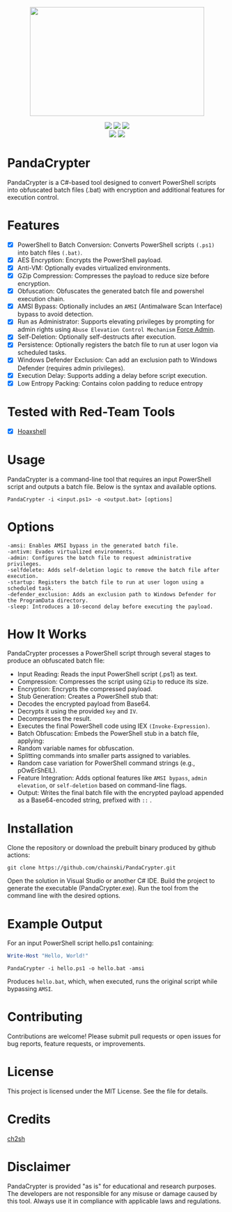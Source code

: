 <p align="center">
<img src="https://github.com/Chainski/PandaCrypter/blob/main/assets/PandaCrypter.png?raw=true", width="400", height="250">
</p>

<p align= "center">
   <img src="https://img.shields.io/github/stars/Chainski/PandaCrypter?style=flat&color=%23fd5c50">
   <img src="https://img.shields.io/github/forks/Chainski/PandaCrypter?style=flat&color=%23fd5c50">
   <img src="https://hits.sh/github.com/Chainski/PandaCrypter.svg?color=fd5c50">
   <br>
   <img src="https://img.shields.io/github/last-commit/Chainski/PandaCrypter?style=flat&color=%23fd5c50">
   <img src="https://img.shields.io/github/license/Chainski/PandaCrypter?color=%23fd5c50">
   <br>
</p>

# PandaCrypter
PandaCrypter is a C#-based tool designed to convert PowerShell scripts into obfuscated batch files (.bat) with encryption and additional features for execution control. 

# Features
- [x] PowerShell to Batch Conversion: Converts PowerShell scripts `(.ps1)` into batch files `(.bat)`.
- [x] AES Encryption: Encrypts the PowerShell payload.
- [x] Anti-VM: Optionally evades virtualized environments.
- [x] GZip Compression: Compresses the payload to reduce size before encryption.
- [x] Obfuscation: Obfuscates the generated batch file and powershel execution chain. 
- [x] AMSI Bypass: Optionally includes an `AMSI` (Antimalware Scan Interface) bypass to avoid detection.
- [x] Run as Administrator: Supports elevating privileges by prompting for admin rights using `Abuse Elevation Control Mechanism` [Force Admin](https://github.com/Chainski/ForceAdmin).
- [x] Self-Deletion: Optionally self-destructs after execution.
- [x] Persistence: Optionally registers the batch file to run at user logon via scheduled tasks.
- [x] Windows Defender Exclusion: Can add an exclusion path to Windows Defender (requires admin privileges).
- [x] Execution Delay: Supports adding a delay before script execution.
- [x] Low Entropy Packing: Contains colon padding to reduce entropy

# Tested with Red-Team Tools 
- [x] [Hoaxshell](https://github.com/t3l3machus/hoaxshell)

# Usage
PandaCrypter is a command-line tool that requires an input PowerShell script and outputs a batch file. Below is the syntax and available options.

```batch
PandaCrypter -i <input.ps1> -o <output.bat> [options]
```

# Options
```
-amsi: Enables AMSI bypass in the generated batch file.
-antivm: Evades virtualized environments.
-admin: Configures the batch file to request administrative privileges.
-selfdelete: Adds self-deletion logic to remove the batch file after execution.
-startup: Registers the batch file to run at user logon using a scheduled task.
-defender_exclusion: Adds an exclusion path to Windows Defender for the ProgramData directory.
-sleep: Introduces a 10-second delay before executing the payload.
```

# How It Works
PandaCrypter processes a PowerShell script through several stages to produce an obfuscated batch file:

- Input Reading: Reads the input PowerShell script (.ps1) as text.
- Compression: Compresses the script using `GZip` to reduce its size.
- Encryption: Encrypts the compressed payload.
- Stub Generation: Creates a PowerShell stub that:
- Decodes the encrypted payload from Base64.
- Decrypts it using the provided `key` and `IV`.
- Decompresses the result.
- Executes the final PowerShell code using IEX `(Invoke-Expression)`.
- Batch Obfuscation: Embeds the PowerShell stub in a batch file, applying:
- Random variable names for obfuscation.
- Splitting commands into smaller parts assigned to variables.
- Random case variation for PowerShell command strings (e.g., pOwErShElL).
- Feature Integration: Adds optional features like `AMSI bypass`, `admin elevation`, or `self-deletion` based on command-line flags.
- Output: Writes the final batch file with the encrypted payload appended as a Base64-encoded string, prefixed with `::` .

# Installation
Clone the repository or download the prebuilt binary produced by github actions:
```
git clone https://github.com/chainski/PandaCrypter.git
```
Open the solution in Visual Studio or another C# IDE.
Build the project to generate the executable (PandaCrypter.exe).
Run the tool from the command line with the desired options.

# Example Output
For an input PowerShell script hello.ps1 containing:

```powershell
Write-Host "Hello, World!"
```

```batch
PandaCrypter -i hello.ps1 -o hello.bat -amsi
```

Produces `hello.bat`, which, when executed, runs the original script while bypassing `AMSI`. 

# Contributing
Contributions are welcome! Please submit pull requests or open issues for bug reports, feature requests, or improvements.

# License
This project is licensed under the MIT License. See the file for details.

# Credits
[ch2sh](https://github.com/ch2sh/Crybat)

# Disclaimer
PandaCrypter is provided "as is" for educational and research purposes. The developers are not responsible for any misuse or damage caused by this tool. 
Always use it in compliance with applicable laws and regulations.
